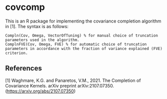 # covcomp
This is an R package for implementing the covariance completion algorithm in [1].
The syntax is as follows:

```
Compln(Cov, Omega, VectorOfTuning) % for manual choice of truncation parameters used in the algorithm.
ComplnFVE(Cov, Omega, FVE) % for automatic choice of truncation parameters in accordance with the fraction of variance explained (FVE) criterion.
```

## References
<a id="1">[1]</a> 
Waghmare, K.G. and Panaretos, V.M., 2021. The Completion of Covariance Kernels. arXiv preprint arXiv:2107.07350. (https://arxiv.org/abs/2107.07350)
